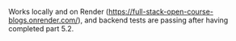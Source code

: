 Works locally and on Render (https://full-stack-open-course-blogs.onrender.com/), and backend tests are passing after having completed part 5.2.